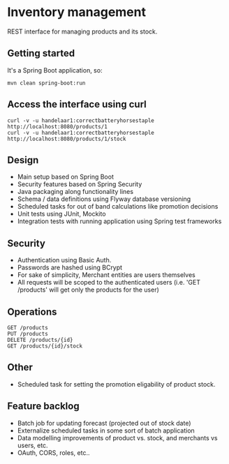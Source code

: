 # Inventory management
REST interface for managing products and its stock.

## Getting started
It's a Spring Boot application, so:

    mvn clean spring-boot:run

## Access the interface using curl

    curl -v -u handelaar1:correctbatteryhorsestaple http://localhost:8080/products/1
    curl -v -u handelaar1:correctbatteryhorsestaple http://localhost:8080/products/1/stock

## Design

* Main setup based on Spring Boot
* Security features based on Spring Security
* Java packaging along functionality lines
* Schema / data definitions using Flyway database versioning
* Scheduled tasks for out of band calculations like promotion decisions
* Unit tests using JUnit, Mockito
* Integration tests with running application using Spring test frameworks

## Security

* Authentication using Basic Auth.
* Passwords are hashed using BCrypt
* For sake of simplicity, Merchant entities are users themselves
* All requests will be scoped to the authenticated users (i.e. 'GET /products' will get only the products for the user)

## Operations

    GET /products
    PUT /products
    DELETE /products/{id}
    GET /products/{id}/stock

## Other

* Scheduled task for setting the promotion eligability of product stock.

## Feature backlog

* Batch job for updating forecast (projected out of stock date)
* Externalize scheduled tasks in some sort of batch application
* Data modelling improvements of product vs. stock, and merchants vs users, etc.
* OAuth, CORS, roles, etc..
